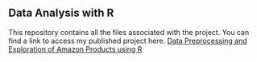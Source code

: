 ## Data Analysis with R

This repository contains all the files associated with the project. You can find a link to access my published project here.
[Data Preprocessing and Exploration of Amazon Products using R](https://rpubs.com/Harsh_shekar12/1135293)
